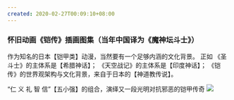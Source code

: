 ```yaml
---
created: 2020-02-27T00:09:10+08:00
---
```


### 怀旧动画《铠传》插画图集（当年中国译为《魔神坛斗士》）

作为知名的日本【铠甲类】动漫，当然要有一个足够内涵的文化背景。 正如 《圣斗士》的主体系是【希腊神话】； 《天空战记》的主体系是【印度神话】； 《铠传》的世界观架构与文化背景，来自于日本的【神道教传说】。

“仁 义 礼 智 信”【五小强】的组合，演绎又一段光明对抗邪恶的铠甲传奇
![](https://pbs.twimg.com/media/EQ6KUM9U4AA2xlN?format=jpg&name=orig)
